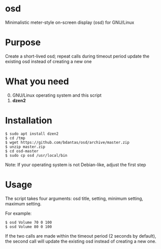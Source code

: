 # osd
Minimalistic meter-style on-screen display (osd) for GNU/Linux

# Purpose
Create a short-lived osd; repeat calls during timeout period update the existing osd instead of creating a new one

# What you need
0. GNU/Linux operating system and this script
1. **dzen2**

# Installation
```
$ sudo apt install dzen2
$ cd /tmp
$ wget https://github.com/bdantas/osd/archive/master.zip
$ unzip master.zip
$ cd osd-master
$ sudo cp osd /usr/local/bin
```
Note: If your operating system is not Debian-like, adjust the first step

# Usage
The script takes four arguments: osd title, setting, minimum setting, maximum setting.

For example:
```
$ osd Volume 70 0 100
$ osd Volume 80 0 100
```
If the two calls are made within the timeout period (2 seconds by default), the second call will update the existing osd instead of creating a new one.
